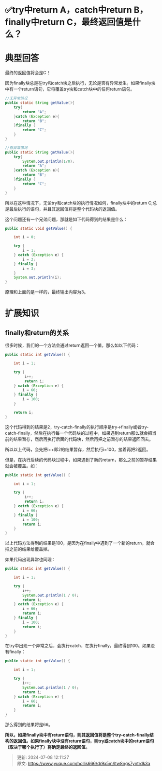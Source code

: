 # ✅try中return A，catch中return B，finally中return C，最终返回值是什么？

# 典型回答


最终的返回值将会是C！



因为finally块总是在try和catch块之后执行，无论是否有异常发生。如果finally块中有一个return语句，它将覆盖try块和catch块中的任何return语句。



```java
//无异常情况
public static String getValue(){
    try{
        return "A";
    }catch (Exception e){
        return "B";
    }finally {
        return "C";
    }
}

//有异常情况
public static String getValue(){
    try{
        System.out.println(1/0);
        return "A";
    }catch (Exception e){
        return "B";
    }finally {
        return "C";
    }
}
```



所以在这种情况下，无论try和catch块的执行情况如何，finally块中的return C;总是最后执行的语句，并且其返回值将是整个代码块的返回值。



这个问题还有一个兄弟问题，那就是如下代码得到的结果是什么：



```java
public static void getValue() {

    int i = 0;

    try {
        i = 1;
    } catch (Exception e) {
        i = 2;
    } finally {
        i = 3;
    }
    System.out.println(i);
}
```



原理和上面的是一样的，最终输出内容为3。



# 扩展知识


## finally和return的关系


很多时候，我们的一个方法会通过return返回一个值，那么如以下代码：



```java
public static int getValue() {

    int i = 1;

    try {
         i++;
         return i;
    } catch (Exception e) {
        i = 66;
    } finally {
        i = 100;
    }

    return i;
}
```



这个代码得到的结果是2，try-catch-finally的执行顺序是try->finally或者try-catch-finally，然后在执行每一个代码块的过程中，如果遇到return那么就会把当前的结果暂存，然后再执行后面的代码块，然后再把之前暂存的结果返回回去。



所以以上代码，会先把i++即2的结果暂存，然后执行i=100，接着再把2返回。



但是，在执行后续的代码块过程中，如果遇到了新的return，那么之前的暂存结果就会被覆盖。如：



```java
public static int getValue() {

    int i = 1;

    try {
         i++;
         return i;
    } catch (Exception e) {
        i = 66;
    } finally {
        i = 100;
        return i;
    }
}
```



以上代码方法得到的结果是100，是因为在finally中遇到了一个新的return，就会把之前的结果给覆盖掉。



如果代码出现异常也同理：



```java
public static int getValue() {

    int i = 1;

    try {
        i++;
        System.out.println(1 / 0);
        return i;
    } catch (Exception e) {
        i = 66;
        return i;
    } finally {
        i = 100;
        return i;
    }
}
```



在try中出现一个异常之后，会执行catch，在执行finally，最终得到100。如果没有finally：



```java
public static int getValue() {

    int i = 1;

    try {
        i++;
        System.out.println(1 / 0);
        return i;
    } catch (Exception e) {
        i = 66;
        return i;
    } 
}
```



那么得到的结果将是66。



**所以，如果finally块中有return语句，则其返回值将是整个try-catch-finally结构的返回值。如果finally块中没有return语句，则try或catch块中的return语句（取决于哪个执行了）将确定最终的返回值。**

  




> 更新: 2024-07-08 12:11:27  
> 原文: <https://www.yuque.com/hollis666/dr9x5m/ltw8ngs7yntrdk3a>